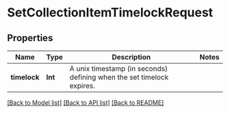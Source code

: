 # SetCollectionItemTimelockRequest

## Properties
Name | Type | Description | Notes
------------ | ------------- | ------------- | -------------
**timelock** | **Int** | A unix timestamp (in seconds) defining when the set timelock expires. | 

[[Back to Model list]](../README.md#documentation-for-models) [[Back to API list]](../README.md#documentation-for-api-endpoints) [[Back to README]](../README.md)


